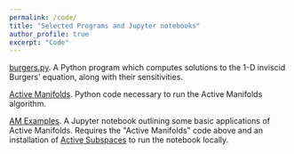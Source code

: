 ```yaml
---
permalink: /code/
title: "Selected Programs and Jupyter notebooks"
author_profile: true
excerpt: "Code"
---
```


[burgers.py](/files/code/burgers.py).  A Python program which computes solutions to the 1-D inviscid Burgers' equation, along with their sensitivities.

[Active Manifolds](/files/code/AMcode.zip).  Python code necessary to run the Active Manifolds algorithm.

[AM Examples](https://github.com/agrubertx/AMv2/blob/master/ipynb%20files/Examples_toy_and_MHD.ipynb).  A Jupyter notebook outlining some basic applications of Active Manifolds. Requires the "Active Manifolds" code above and an installation of [Active Subspaces](https://github.com/paulcon/active_subspaces) to run the notebook locally.
